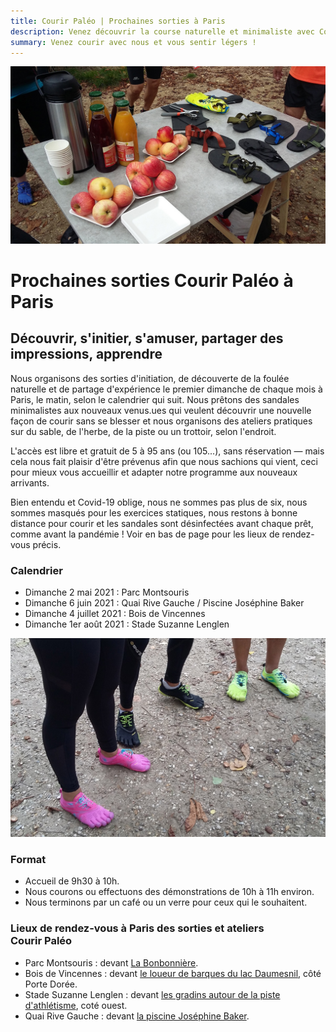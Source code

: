 ```yaml
---
title: Courir Paléo | Prochaines sorties à Paris
description: Venez découvrir la course naturelle et minimaliste avec Courir Paléo
summary: Venez courir avec nous et vous sentir légers !
---
```

![Courir Paleo](/assets/images/CourirPaleo_atelier_Bois-de-Vincennes_2017_table_1200px.jpg)
# Prochaines sorties Courir Paléo à Paris

## Découvrir, s'initier, s'amuser, partager des impressions, apprendre

Nous organisons des sorties d'initiation, de découverte de la foulée naturelle et de partage d'expérience le premier dimanche de chaque mois à Paris, le matin, selon le calendrier qui suit.
Nous prêtons des sandales minimalistes aux nouveaux venus.ues qui veulent découvrir une nouvelle façon de courir sans se blesser et nous organisons des ateliers pratiques sur du sable, de l'herbe, de la piste ou un trottoir, selon l'endroit.

L'accès est libre et gratuit de 5 à 95 ans (ou 105...), sans réservation&nbsp;&mdash;&nbsp;mais cela nous fait plaisir d'être prévenus afin que nous sachions qui vient, ceci pour mieux vous accueillir et adapter notre programme aux nouveaux arrivants.

Bien entendu et Covid-19 oblige, nous ne sommes pas plus de six, nous sommes masqués pour les exercices statiques, nous restons à bonne distance pour courir et les sandales sont désinfectées avant chaque prêt, comme avant la pandémie&nbsp;!
Voir en bas de page pour les lieux de rendez-vous précis.​

### Calendrier
- Dimanche 2 mai 2021&nbsp;: Parc Montsouris
- Dimanche 6 juin 2021&nbsp;: Quai Rive Gauche / Piscine Joséphine Baker
- Dimanche 4 juillet 2021&nbsp;: Bois de Vincennes
- Dimanche 1er août 2021&nbsp;: Stade Suzanne Lenglen

![Courir Paleo](/assets/images/CourirPaleo_atelier_Bois-de-Vincennes_2017_VFF2_1200px.jpg)
### Format
- Accueil de 9h30 à 10h.
- Nous courons ou effectuons des démonstrations de 10h à 11h environ.
- Nous terminons par un café ou un verre pour ceux qui le souhaitent.

### Lieux de rendez-vous à Paris des sorties et ateliers Courir&nbsp;Paléo
- Parc Montsouris&nbsp;: devant [La Bonbonnière](https://goo.gl/maps/RUvVHuyTAXZ8Kg8XA).
- Bois de Vincennes&nbsp;: devant [le loueur de barques du lac Daumesnil](https://goo.gl/maps/cTo9py5b5GwrV8KC9), côté Porte Dorée.
- Stade Suzanne Lenglen&nbsp;: devant [les gradins autour de la piste d'athlétisme](https://goo.gl/maps/dx16s8HVGmrYxbMb8), coté ouest.
- Quai Rive Gauche&nbsp;: devant [la piscine Joséphine Baker](https://g.page/PiscineJosephineBaker?share).
